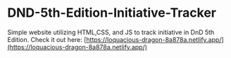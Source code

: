 # DND-5th-Edition-Initiative-Tracker

Simple website utilizing HTML,CSS, and JS to track initiative in DnD 5th Edition.
Check it out here: [https://loquacious-dragon-8a878a.netlify.app/](https://loquacious-dragon-8a878a.netlify.app/)

